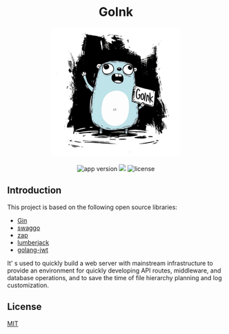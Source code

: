 <h1 align="center">GoInk</h1>
<p align="center">
    <img src="./assets/goink.png" height="300px"></img>
</p>
<p align="center">
    <img alt="app version" src="https://img.shields.io/github/v/release/mmqnym/GoInk"></img>
    <a href="https://goreportcard.com/report/github.com/mmqnym/GoInk"><img src="https://goreportcard.com/badge/github.com/mmqnym/GoInk"></a>
    <img alt="license" src="https://img.shields.io/github/license/mmqnym/GoInk"></img>
</p>

## Introduction

This project is based on the following open source libraries:

- [Gin](https://github.com/gin-gonic/gin)
- [swaggo](https://github.com/swaggo/swag)
- [zap](https://github.com/uber-go/zap)
- [lumberjack](https://github.com/natefinch/lumberjack)
- [golang-jwt](https://github.com/golang-jwt/jwt)

It' s used to quickly build a web server with mainstream infrastructure to provide an environment for quickly developing API routes, middleware, and database operations, and to save the time of file hierarchy planning and log customization.

## License

[MIT](./LICENSE.md)
